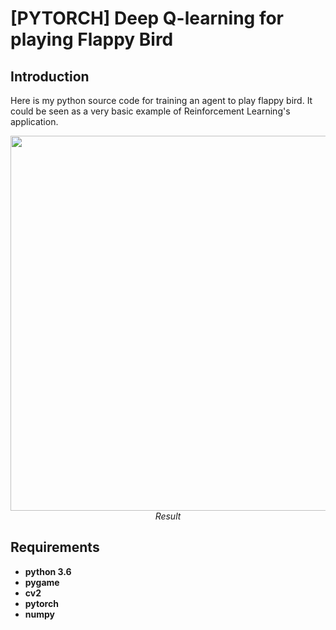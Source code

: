# [PYTORCH] Deep Q-learning for playing Flappy Bird

## Introduction

Here is my python source code for training an agent to play flappy bird. It could be seen as a very basic example of Reinforcement Learning's application.
<p align="center">
  <img src="demo/flappybird.gif" width=600><br/>
  <i>Result</i>
</p>



 
## Requirements

* **python 3.6**
* **pygame**
* **cv2**
* **pytorch** 
* **numpy**
